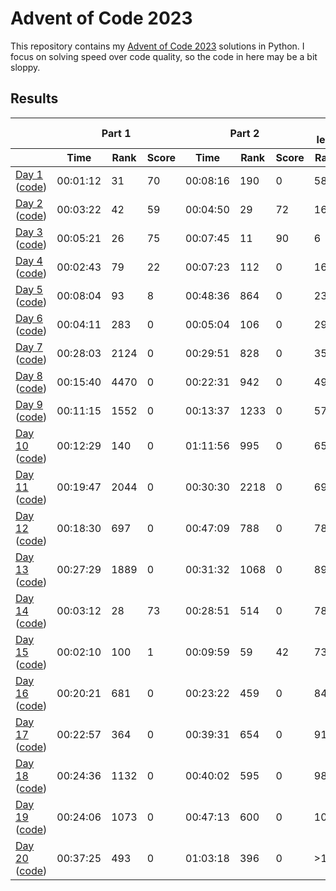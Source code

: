# Advent of Code 2023

This repository contains my [Advent of Code 2023](https://adventofcode.com/2023) solutions in Python. I focus on solving speed over code quality, so the code in here may be a bit sloppy.

## Results

<!-- This table is generated by scripts/readme.py, do not update it manually -->
<!-- results-start -->
<table>
    <thead>
        <tr>
            <th></th>
            <th colspan="3">Part 1</th>
            <th colspan="3">Part 2</th>
            <th colspan="2">Overall leaderboard</th>
        </tr>
        <tr>
            <th></th>
            <th>Time</th>
            <th>Rank</th>
            <th>Score</th>
            <th>Time</th>
            <th>Rank</th>
            <th>Score</th>
            <th>Rank</th>
            <th>Score</th>
        </tr>
    </thead>
    <tbody>
        <tr>
            <td>
                <a href="https://adventofcode.com/2023/day/1">Day 1</a>
                (<a href="https://github.com/jmerle/advent-of-code-2023/tree/master/src/day01">code</a>)
            </td>
            <td>00:01:12</td>
            <td>31</td>
            <td>70</td>
            <td>00:08:16</td>
            <td>190</td>
            <td>0</td>
            <td>58</td>
            <td>70</td>
        </tr>
        <tr>
            <td>
                <a href="https://adventofcode.com/2023/day/2">Day 2</a>
                (<a href="https://github.com/jmerle/advent-of-code-2023/tree/master/src/day02">code</a>)
            </td>
            <td>00:03:22</td>
            <td>42</td>
            <td>59</td>
            <td>00:04:50</td>
            <td>29</td>
            <td>72</td>
            <td>16</td>
            <td>201</td>
        </tr>
        <tr>
            <td>
                <a href="https://adventofcode.com/2023/day/3">Day 3</a>
                (<a href="https://github.com/jmerle/advent-of-code-2023/tree/master/src/day03">code</a>)
            </td>
            <td>00:05:21</td>
            <td>26</td>
            <td>75</td>
            <td>00:07:45</td>
            <td>11</td>
            <td>90</td>
            <td>6</td>
            <td>366</td>
        </tr>
        <tr>
            <td>
                <a href="https://adventofcode.com/2023/day/4">Day 4</a>
                (<a href="https://github.com/jmerle/advent-of-code-2023/tree/master/src/day04">code</a>)
            </td>
            <td>00:02:43</td>
            <td>79</td>
            <td>22</td>
            <td>00:07:23</td>
            <td>112</td>
            <td>0</td>
            <td>16</td>
            <td>388</td>
        </tr>
        <tr>
            <td>
                <a href="https://adventofcode.com/2023/day/5">Day 5</a>
                (<a href="https://github.com/jmerle/advent-of-code-2023/tree/master/src/day05">code</a>)
            </td>
            <td>00:08:04</td>
            <td>93</td>
            <td>8</td>
            <td>00:48:36</td>
            <td>864</td>
            <td>0</td>
            <td>23</td>
            <td>396</td>
        </tr>
        <tr>
            <td>
                <a href="https://adventofcode.com/2023/day/6">Day 6</a>
                (<a href="https://github.com/jmerle/advent-of-code-2023/tree/master/src/day06">code</a>)
            </td>
            <td>00:04:11</td>
            <td>283</td>
            <td>0</td>
            <td>00:05:04</td>
            <td>106</td>
            <td>0</td>
            <td>29</td>
            <td>396</td>
        </tr>
        <tr>
            <td>
                <a href="https://adventofcode.com/2023/day/7">Day 7</a>
                (<a href="https://github.com/jmerle/advent-of-code-2023/tree/master/src/day07">code</a>)
            </td>
            <td>00:28:03</td>
            <td>2124</td>
            <td>0</td>
            <td>00:29:51</td>
            <td>828</td>
            <td>0</td>
            <td>35</td>
            <td>396</td>
        </tr>
        <tr>
            <td>
                <a href="https://adventofcode.com/2023/day/8">Day 8</a>
                (<a href="https://github.com/jmerle/advent-of-code-2023/tree/master/src/day08">code</a>)
            </td>
            <td>00:15:40</td>
            <td>4470</td>
            <td>0</td>
            <td>00:22:31</td>
            <td>942</td>
            <td>0</td>
            <td>49</td>
            <td>396</td>
        </tr>
        <tr>
            <td>
                <a href="https://adventofcode.com/2023/day/9">Day 9</a>
                (<a href="https://github.com/jmerle/advent-of-code-2023/tree/master/src/day09">code</a>)
            </td>
            <td>00:11:15</td>
            <td>1552</td>
            <td>0</td>
            <td>00:13:37</td>
            <td>1233</td>
            <td>0</td>
            <td>57</td>
            <td>396</td>
        </tr>
        <tr>
            <td>
                <a href="https://adventofcode.com/2023/day/10">Day 10</a>
                (<a href="https://github.com/jmerle/advent-of-code-2023/tree/master/src/day10">code</a>)
            </td>
            <td>00:12:29</td>
            <td>140</td>
            <td>0</td>
            <td>01:11:56</td>
            <td>995</td>
            <td>0</td>
            <td>65</td>
            <td>396</td>
        </tr>
        <tr>
            <td>
                <a href="https://adventofcode.com/2023/day/11">Day 11</a>
                (<a href="https://github.com/jmerle/advent-of-code-2023/tree/master/src/day11">code</a>)
            </td>
            <td>00:19:47</td>
            <td>2044</td>
            <td>0</td>
            <td>00:30:30</td>
            <td>2218</td>
            <td>0</td>
            <td>69</td>
            <td>396</td>
        </tr>
        <tr>
            <td>
                <a href="https://adventofcode.com/2023/day/12">Day 12</a>
                (<a href="https://github.com/jmerle/advent-of-code-2023/tree/master/src/day12">code</a>)
            </td>
            <td>00:18:30</td>
            <td>697</td>
            <td>0</td>
            <td>00:47:09</td>
            <td>788</td>
            <td>0</td>
            <td>78</td>
            <td>396</td>
        </tr>
        <tr>
            <td>
                <a href="https://adventofcode.com/2023/day/13">Day 13</a>
                (<a href="https://github.com/jmerle/advent-of-code-2023/tree/master/src/day13">code</a>)
            </td>
            <td>00:27:29</td>
            <td>1889</td>
            <td>0</td>
            <td>00:31:32</td>
            <td>1068</td>
            <td>0</td>
            <td>89</td>
            <td>396</td>
        </tr>
        <tr>
            <td>
                <a href="https://adventofcode.com/2023/day/14">Day 14</a>
                (<a href="https://github.com/jmerle/advent-of-code-2023/tree/master/src/day14">code</a>)
            </td>
            <td>00:03:12</td>
            <td>28</td>
            <td>73</td>
            <td>00:28:51</td>
            <td>514</td>
            <td>0</td>
            <td>78</td>
            <td>469</td>
        </tr>
        <tr>
            <td>
                <a href="https://adventofcode.com/2023/day/15">Day 15</a>
                (<a href="https://github.com/jmerle/advent-of-code-2023/tree/master/src/day15">code</a>)
            </td>
            <td>00:02:10</td>
            <td>100</td>
            <td>1</td>
            <td>00:09:59</td>
            <td>59</td>
            <td>42</td>
            <td>73</td>
            <td>512</td>
        </tr>
        <tr>
            <td>
                <a href="https://adventofcode.com/2023/day/16">Day 16</a>
                (<a href="https://github.com/jmerle/advent-of-code-2023/tree/master/src/day16">code</a>)
            </td>
            <td>00:20:21</td>
            <td>681</td>
            <td>0</td>
            <td>00:23:22</td>
            <td>459</td>
            <td>0</td>
            <td>84</td>
            <td>512</td>
        </tr>
        <tr>
            <td>
                <a href="https://adventofcode.com/2023/day/17">Day 17</a>
                (<a href="https://github.com/jmerle/advent-of-code-2023/tree/master/src/day17">code</a>)
            </td>
            <td>00:22:57</td>
            <td>364</td>
            <td>0</td>
            <td>00:39:31</td>
            <td>654</td>
            <td>0</td>
            <td>91</td>
            <td>512</td>
        </tr>
        <tr>
            <td>
                <a href="https://adventofcode.com/2023/day/18">Day 18</a>
                (<a href="https://github.com/jmerle/advent-of-code-2023/tree/master/src/day18">code</a>)
            </td>
            <td>00:24:36</td>
            <td>1132</td>
            <td>0</td>
            <td>00:40:02</td>
            <td>595</td>
            <td>0</td>
            <td>98</td>
            <td>512</td>
        </tr>
        <tr>
            <td>
                <a href="https://adventofcode.com/2023/day/19">Day 19</a>
                (<a href="https://github.com/jmerle/advent-of-code-2023/tree/master/src/day19">code</a>)
            </td>
            <td>00:24:06</td>
            <td>1073</td>
            <td>0</td>
            <td>00:47:13</td>
            <td>600</td>
            <td>0</td>
            <td>100</td>
            <td>512</td>
        </tr>
        <tr>
            <td>
                <a href="https://adventofcode.com/2023/day/20">Day 20</a>
                (<a href="https://github.com/jmerle/advent-of-code-2023/tree/master/src/day20">code</a>)
            </td>
            <td>00:37:25</td>
            <td>493</td>
            <td>0</td>
            <td>01:03:18</td>
            <td>396</td>
            <td>0</td>
            <td>>100</td>
            <td>512</td>
        </tr>
    </tbody>
</table>
<!-- results-end -->
